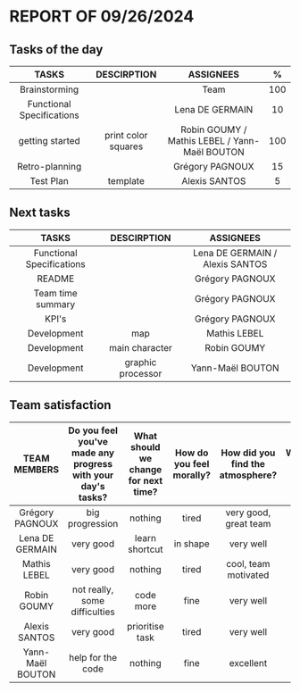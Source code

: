 # REPORT OF 09/26/2024

## Tasks of the day

| TASKS | DESCIRPTION | ASSIGNEES | % |
| :-: | :-: | :-: | :-: |
| Brainstorming |  | Team | 100 |
| Functional Specifications |  | Lena DE GERMAIN | 10 |
| getting started | print color squares | Robin GOUMY / Mathis LEBEL / Yann-Maël BOUTON | 100 |
| Retro-planning |  | Grégory PAGNOUX | 15 |
| Test Plan | template | Alexis SANTOS | 5 |

## Next tasks

| TASKS | DESCIRPTION | ASSIGNEES |
| :-: | :-: | :-: |
| Functional Specifications |  | Lena DE GERMAIN / Alexis SANTOS |
| README |  | Grégory PAGNOUX |
| Team time summary |  | Grégory PAGNOUX |
| KPI's |  | Grégory PAGNOUX |
| Development | map | Mathis LEBEL |
| Development | main character | Robin GOUMY |
| Development | graphic processor | Yann-Maël BOUTON |

## Team satisfaction

| TEAM MEMBERS | Do you feel you've made any progress with your day's tasks? | What should we change for next time? | How do you feel morally? | How did you find the atmosphere? | WARNING OF THE DAY | TOTAL WARNINGS |
| :-: | :-: | :-: | :-: | :-: | :-: | :-: |
| Grégory PAGNOUX | big progression | nothing | tired | very good, great team | 0 | 0 |
| Lena DE GERMAIN | very good | learn shortcut | in shape | very well | 0 | 0 |
| Mathis LEBEL | very good | nothing | tired | cool, team motivated | 0 | 0 |
| Robin GOUMY | not really, some difficulties | code more | fine | very well | 0 | 0 |
| Alexis SANTOS | very good | prioritise task | tired | very well | 0 | 0 |
| Yann-Maël BOUTON | help for the code | nothing | fine | excellent | 0 | 0 |
